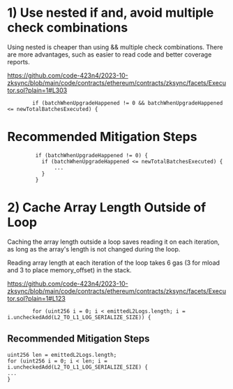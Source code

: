 # 1) Use nested if and, avoid multiple check combinations

Using nested is cheaper than using && multiple check combinations. There are more advantages, such as easier to read code and better coverage reports.

https://github.com/code-423n4/2023-10-zksync/blob/main/code/contracts/ethereum/contracts/zksync/facets/Executor.sol?plain=1#L303
```
        if (batchWhenUpgradeHappened != 0 && batchWhenUpgradeHappened <= newTotalBatchesExecuted) {
```


# Recommended Mitigation Steps

```
         if (batchWhenUpgradeHappened != 0) {
           if (batchWhenUpgradeHappened <= newTotalBatchesExecuted) {
               ...
           }
         } 
```



# 2) Cache Array Length Outside of Loop

Caching the array length outside a loop saves reading it on each iteration, as long as the array's length is not changed during the loop.

Reading array length at each iteration of the loop takes 6 gas (3 for mload and 3 to place memory_offset) in the stack.

https://github.com/code-423n4/2023-10-zksync/blob/main/code/contracts/ethereum/contracts/zksync/facets/Executor.sol?plain=1#L123
```
        for (uint256 i = 0; i < emittedL2Logs.length; i = i.uncheckedAdd(L2_TO_L1_LOG_SERIALIZE_SIZE)) {
```

## Recommended Mitigation Steps
```solidity
uint256 len = emittedL2Logs.length;
for (uint256 i = 0; i < len; i = i.uncheckedAdd(L2_TO_L1_LOG_SERIALIZE_SIZE) {
...
}
```

